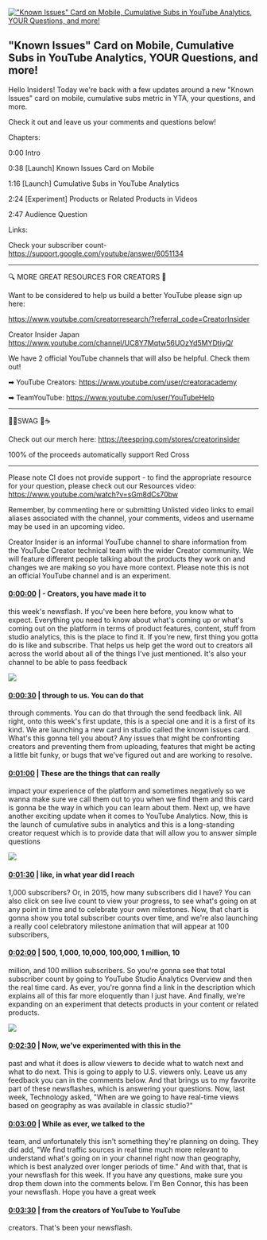 [!["Known Issues" Card on Mobile, Cumulative Subs in YouTube Analytics, YOUR Questions, and more!](https://i.ytimg.com/vi/Z8aYgNOzyb0/maxresdefault.jpg)](https://www.youtube.com/watch?v=Z8aYgNOzyb0)

## "Known Issues" Card on Mobile, Cumulative Subs in YouTube Analytics, YOUR Questions, and more!

Hello Insiders! Today we're back with a few updates around a new "Known Issues" card on mobile, cumulative subs metric in YTA, your questions, and more.



Check it out and leave us your comments and questions below!



Chapters:



0:00 Intro

0:38 [Launch] Known Issues Card on Mobile

1:16 [Launch] Cumulative Subs in YouTube Analytics

2:24 [Experiment] Products or Related Products in Videos

2:47 Audience Question



Links:

Check your subscriber count- https://support.google.com/youtube/answer/6051134



-------------------------------------------



🔍 MORE GREAT RESOURCES FOR CREATORS 🔎



Want to be considered to help us build a better YouTube please sign up here: 

https://www.youtube.com/creatorresearch/?referral_code=CreatorInsider



Creator Insider Japan https://www.youtube.com/channel/UC8Y7Mqtw56UOzYd5MYDtiyQ/



We have 2 official YouTube channels that will also be helpful. Check them out! 



➡ YouTube Creators: https://www.youtube.com/user/creatoracademy



➡ TeamYouTube: https://www.youtube.com/user/YouTubeHelp



-------------------------------------------



👕👚SWAG 🎽☕



Check out our merch here: https://teespring.com/stores/creatorinsider



100% of the proceeds automatically support Red Cross



-------------------------------------------

Please note CI does not provide support - to find the appropriate resource for your question, please check out our Resources video: https://www.youtube.com/watch?v=sGm8dCs70bw



Remember, by commenting here or submitting Unlisted video links to email aliases associated with the channel, your comments, videos and username may be used in an upcoming video.



Creator Insider is an informal YouTube channel to share information from the YouTube Creator technical team with the wider Creator community. We will feature different people talking about the products they work on and changes we are making so you have more context. Please note this is not an official YouTube channel and is an experiment.



#### [0:00:00](https://www.youtube.com/watch?v=Z8aYgNOzyb0&t=0) |  - Creators, you have made it to

this week's newsflash. If you've been here before, you know what to expect. Everything you need to know about what's coming up or what's coming out on the platform in terms of product features, content, stuff from studio analytics, this is the place to find it. If you're new, first thing you gotta do is like and subscribe. That helps us help get the word out to creators all across the world about all of the things I've just mentioned. It's also your channel to be able to pass feedback  

![](https://i.ytimg.com/vi/Z8aYgNOzyb0/maxres1.jpg)



#### [0:00:30](https://www.youtube.com/watch?v=Z8aYgNOzyb0&t=30) |  through to us. You can do that

through comments. You can do that through the send feedback link. All right, onto this week's first update, this is a special one and it is a first of its kind. We are launching a new card in studio called the known issues card. What's this gonna tell you about? Any issues that might be confronting creators and preventing them from uploading, features that might be acting a little bit funky, or bugs that we've figured out and are working to resolve.  

#### [0:01:00](https://www.youtube.com/watch?v=Z8aYgNOzyb0&t=60) |  These are the things that can really

impact your experience of the platform and sometimes negatively so we wanna make sure we call them out to you when we find them and this card is gonna be the way in which you can learn about them. Next up, we have another exciting update when it comes to YouTube Analytics. Now, this is the launch of cumulative subs in analytics and this is a long-standing creator request which is to provide data that will allow you to answer simple questions  

![](https://i.ytimg.com/vi/Z8aYgNOzyb0/maxres2.jpg)



#### [0:01:30](https://www.youtube.com/watch?v=Z8aYgNOzyb0&t=90) |  like, in what year did I reach

1,000 subscribers? Or, in 2015, how many subscribers did I have? You can also click on see live count to view your progress, to see what's going on at any point in time and to celebrate your own milestones. Now, that chart is gonna show you total subscriber counts over time, and we're also launching a really cool celebratory milestone animation that will appear at 100 subscribers,  

#### [0:02:00](https://www.youtube.com/watch?v=Z8aYgNOzyb0&t=120) |  500, 1,000, 10,000, 100,000, 1 million, 10

million, and 100 million subscribers. So you're gonna see that total subscriber count by going to YouTube Studio Analytics Overview and then the real time card. As ever, you're gonna find a link in the description which explains all of this far more eloquently than I just have. And finally, we're expanding on an experiment that detects products in your content or related products.  

![](https://i.ytimg.com/vi/Z8aYgNOzyb0/maxres3.jpg)



#### [0:02:30](https://www.youtube.com/watch?v=Z8aYgNOzyb0&t=150) |  Now, we've experimented with this in the

past and what it does is allow viewers to decide what to watch next and what to do next. This is going to apply to U.S. viewers only. Leave us any feedback you can in the comments below. And that brings us to my favorite part of these newsflashes, which is answering your questions. Now, last week, Technology asked, "When are we going to have real-time views based on geography as was available in classic studio?"  

#### [0:03:00](https://www.youtube.com/watch?v=Z8aYgNOzyb0&t=180) |  While as ever, we talked to the

team, and unfortunately this isn't something they're planning on doing. They did add, "We find traffic sources in real time much more relevant to understand what's going on in your channel right now than geography, which is best analyzed over longer periods of time." And with that, that is your newsflash for this week. If you have any questions, make sure you drop them down into the comments below. I'm Ben Connor, this has been your newsflash. Hope you have a great week  

#### [0:03:30](https://www.youtube.com/watch?v=Z8aYgNOzyb0&t=210) |  from the creators of YouTube to YouTube

creators. That's been your newsflash.  